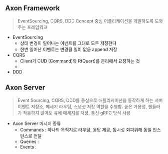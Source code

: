 ## Axon Framework
> EventSourcing, CQRS, DDD Concept 중심 어플리케이션을 개발하도록 도와주는 프레임워크
* EventSourcing
  * 상태 변경이 일어나는 이벤트를 그대로 모두 저장한다
  * 한번 일어난 이벤트는 변경될 일이 없음 append 저장
* CQRS
  * Client가 CUD (Command)와 R(Quert)를 분리해서 요청하는 것
  * 
* DDD

## Axon Server
> Event Sourcing, CQRS, DDD를 중심으로 애플리케이션을 동작하게 하는 서버
> 이벤트 저장소, 메세지 라우팅, 스냅샷 저장 역할을 수행함.
> 높은 가용성, 핸들러가 작동하지 않아도 큐에 메세지를 저장, 통신 gRPC 방식 사용
* Axon Server 메시지 종류
  * Commands : 하나의 목적지로 라우팅, 응답 제공, 동시성 회피위해 동일 인스턴스로 전달
  * Queries  : 
  * Events   : 